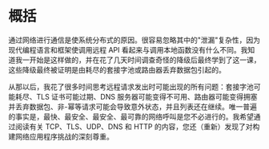 # 概括

通过网络进行通信是使系统分布式的原因。很容易忽略其中的"泄漏"复杂性，因为现代编程语言和框架使调用远程 API 看起来与调用本地函数没有什么不同。我知道我一开始是这样做的，并在花了几天时间调查奇怪的降级后最终学到了这一课，这些降级最终被证明是由耗尽的套接字池或路由器丢弃数据包引起的。

从那以后，我花了很多时间思考远程请求发出时可能出现的所有问题：套接字池可能耗尽、TLS 证书可能过期、DNS 服务器可能变得不可用、路由器可能变得拥塞并丢弃数据包、非-幂等请求可能会导致意外状态，并且列表还在继续。唯一普遍的事实是，最快、最安全、最安全、最可靠的网络呼叫是您不必进行的。我希望通过阅读有关 TCP、TLS、UDP、DNS 和 HTTP 的内容，您还（重新）发现了对构建网络应用程序挑战的深刻尊重。